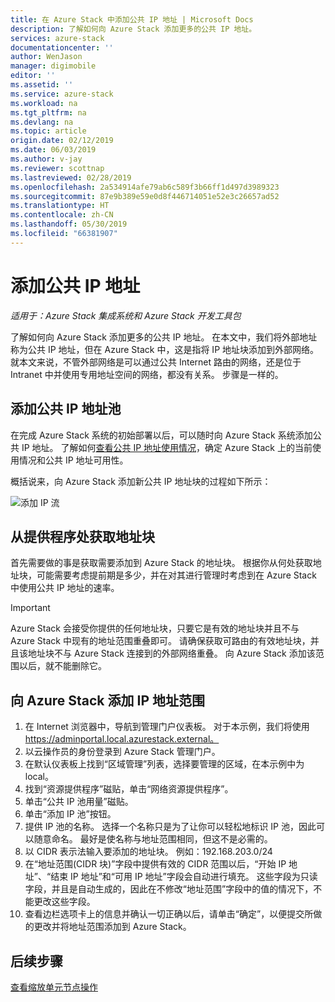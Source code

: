 ```yaml
---
title: 在 Azure Stack 中添加公共 IP 地址 | Microsoft Docs
description: 了解如何向 Azure Stack 添加更多的公共 IP 地址。
services: azure-stack
documentationcenter: ''
author: WenJason
manager: digimobile
editor: ''
ms.assetid: ''
ms.service: azure-stack
ms.workload: na
ms.tgt_pltfrm: na
ms.devlang: na
ms.topic: article
origin.date: 02/12/2019
ms.date: 06/03/2019
ms.author: v-jay
ms.reviewer: scottnap
ms.lastreviewed: 02/28/2019
ms.openlocfilehash: 2a534914afe79ab6c589f3b66ff1d497d3989323
ms.sourcegitcommit: 87e9b389e59e0d8f446714051e52e3c26657ad52
ms.translationtype: HT
ms.contentlocale: zh-CN
ms.lasthandoff: 05/30/2019
ms.locfileid: "66381907"
---
```

# <a name="add-public-ip-addresses"></a>添加公共 IP 地址
*适用于：Azure Stack 集成系统和 Azure Stack 开发工具包*  

了解如何向 Azure Stack 添加更多的公共 IP 地址。  在本文中，我们将外部地址称为公共 IP 地址，但在 Azure Stack 中，这是指将 IP 地址块添加到外部网络。  就本文来说，不管外部网络是可以通过公共 Internet 路由的网络，还是位于 Intranet 中并使用专用地址空间的网络，都没有关系。  步骤是一样的。 

## <a name="add-a-public-ip-address-pool"></a>添加公共 IP 地址池
在完成 Azure Stack 系统的初始部署以后，可以随时向 Azure Stack 系统添加公共 IP 地址。 了解如何[查看公共 IP 地址使用情况](azure-stack-viewing-public-ip-address-consumption.md)，确定 Azure Stack 上的当前使用情况和公共 IP 地址可用性。

概括说来，向 Azure Stack 添加新公共 IP 地址块的过程如下所示：

 ![添加 IP 流](media/azure-stack-add-ips/flow.PNG)

## <a name="obtain-the-address-block-from-your-provider"></a>从提供程序处获取地址块
首先需要做的事是获取需要添加到 Azure Stack 的地址块。  根据你从何处获取地址块，可能需要考虑提前期是多少，并在对其进行管理时考虑到在 Azure Stack 中使用公共 IP 地址的速率。  

> [!IMPORTANT]
> Azure Stack 会接受你提供的任何地址块，只要它是有效的地址块并且不与 Azure Stack 中现有的地址范围重叠即可。  请确保获取可路由的有效地址块，并且该地址块不与 Azure Stack 连接到的外部网络重叠。  向 Azure Stack 添加该范围以后，就不能删除它。

## <a name="add-the-ip-address-range-to-azure-stack"></a>向 Azure Stack 添加 IP 地址范围

1. 在 Internet 浏览器中，导航到管理门户仪表板。  对于本示例，我们将使用 https://adminportal.local.azurestack.external。  
2.  以云操作员的身份登录到 Azure Stack 管理门户。
3.  在默认仪表板上找到“区域管理”列表，选择要管理的区域，在本示例中为 local。
4.  找到“资源提供程序”磁贴，单击“网络资源提供程序”。
5.  单击“公共 IP 池用量”磁贴。
6.  单击“添加 IP 池”按钮。
7.  提供 IP 池的名称。  选择一个名称只是为了让你可以轻松地标识 IP 池，因此可以随意命名。  最好是使名称与地址范围相同，但这不是必需的。
8.   以 CIDR 表示法输入要添加的地址块。  例如：192.168.203.0/24
9.  在“地址范围(CIDR 块)”字段中提供有效的 CIDR 范围以后，“开始 IP 地址”、“结束 IP 地址”和“可用 IP 地址”字段会自动进行填充。  这些字段为只读字段，并且是自动生成的，因此在不修改“地址范围”字段中的值的情况下，不能更改这些字段。
10. 查看边栏选项卡上的信息并确认一切正确以后，请单击“确定”，以便提交所做的更改并将地址范围添加到 Azure Stack。


## <a name="next-steps"></a>后续步骤 
[查看缩放单元节点操作](azure-stack-node-actions.md) 
